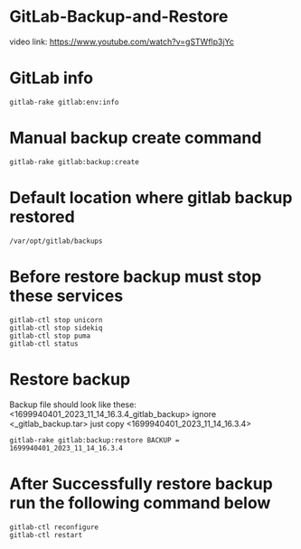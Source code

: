 # GitLab-Backup-and-Restore
video link: https://www.youtube.com/watch?v=gSTWflp3jYc

# GitLab info
    gitlab-rake gitlab:env:info
# Manual backup create command
    gitlab-rake gitlab:backup:create
# Default location where gitlab backup restored
    /var/opt/gitlab/backups
# Before restore backup must stop these services
    gitlab-ctl stop unicorn
    gitlab-ctl stop sidekiq
    gitlab-ctl stop puma
    gitlab-ctl status
# Restore backup
Backup file should look like these: <1699940401_2023_11_14_16.3.4_gitlab_backup> ignore <_gitlab_backup.tar> just copy <1699940401_2023_11_14_16.3.4>

    gitlab-rake gitlab:backup:restore BACKUP = 1699940401_2023_11_14_16.3.4 
# After Successfully restore backup run the following command below
    gitlab-ctl reconfigure 
    gitlab-ctl restart
